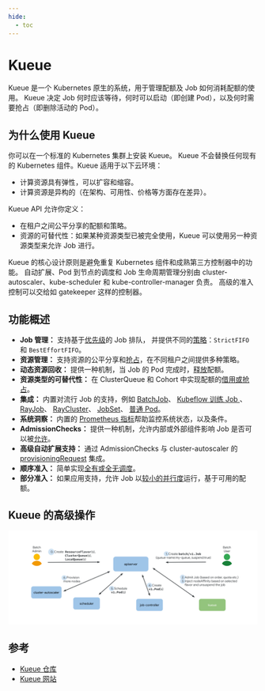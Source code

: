 ```yaml
---
hide:
  - toc
---
```


# Kueue

Kueue 是一个 Kubernetes 原生的系统，用于管理配额及 Job 如何消耗配额的使用。
Kueue 决定 Job 何时应该等待，何时可以启动（即创建 Pod），以及何时需要抢占（即删除活动的 Pod）。

## 为什么使用 Kueue

你可以在一个标准的 Kubernetes 集群上安装 Kueue。
Kueue 不会替换任何现有的 Kubernetes 组件。Kueue 适用于以下云环境：

- 计算资源具有弹性，可以扩容和缩容。
- 计算资源是异构的（在架构、可用性、价格等方面存在差异）。

Kueue API 允许你定义：

- 在租户之间公平分享的配额和策略。
- 资源的可替代性：如果某种资源类型已被完全使用，Kueue 可以使用另一种资源类型来允许 Job 进行。

Kueue 的核心设计原则是避免重复 Kubernetes 组件和成熟第三方控制器中的功能。
自动扩展、Pod 到节点的调度和 Job 生命周期管理分别由 cluster-autoscaler、kube-scheduler 和 kube-controller-manager 负责。
高级的准入控制可以交给如 gatekeeper 这样的控制器。

## 功能概述

- **Job 管理：** 支持基于[优先级](https://kueue.sigs.k8s.io/docs/concepts/workload/#priority)的 Job 排队，
  并提供不同的[策略](https://kueue.sigs.k8s.io/docs/concepts/cluster_queue/#queueing-strategy)：`StrictFIFO` 和 `BestEffortFIFO`。
- **资源管理：** 支持资源的公平分享和[抢占](https://kueue.sigs.k8s.io/docs/concepts/cluster_queue/#preemption)，在不同租户之间提供多种策略。
- **动态资源回收：** 提供一种机制，当 Job 的 Pod 完成时，[释放](https://kueue.sigs.k8s.io/docs/concepts/workload/#dynamic-reclaim)配额。
- **资源类型的可替代性：** 在 ClusterQueue 和 Cohort 中实现配额的[借用或抢占](https://kueue.sigs.k8s.io/docs/concepts/cluster_queue/#flavorfungibility)。
- **集成：** 内置对流行 Job 的支持，例如 [BatchJob](https://kueue.sigs.k8s.io/docs/tasks/run/jobs/)、
  [Kubeflow 训练 Job ](https://kueue.sigs.k8s.io/docs/tasks/run/kubeflow/)、
  [RayJob](https://kueue.sigs.k8s.io/docs/tasks/run/rayjobs/)、
  [RayCluster](https://kueue.sigs.k8s.io/docs/tasks/run/rayclusters/)、
  [JobSet](https://kueue.sigs.k8s.io/docs/tasks/run/jobsets/)、
  [普通 Pod](https://kueue.sigs.k8s.io/docs/tasks/run/plain_pods/)。
- **系统洞察：** 内置的 [Prometheus 指标](https://kueue.sigs.k8s.io/docs/reference/metrics/)帮助监控系统状态，以及条件。
- **AdmissionChecks：** 提供一种机制，允许内部或外部组件影响 Job 是否可以被[允许](https://kueue.sigs.k8s.io/docs/concepts/admission_check/)。
- **高级自动扩展支持：** 通过 AdmissionChecks 与 cluster-autoscaler 的
  [provisioningRequest](https://kueue.sigs.k8s.io/docs/admission-check-controllers/provisioning/#job-using-a-provisioningrequest) 集成。
- **顺序准入：** 简单实现[全有或全无调度](https://kueue.sigs.k8s.io/docs/tasks/setup_sequential_admission/)。
- **部分准入：** 如果应用支持，允许 Job 以[较小的并行度](https://kueue.sigs.k8s.io/docs/tasks/run/jobs/#partial-admission)运行，基于可用的配额。

## Kueue 的高级操作

![高级 Kueue 操作](./images/theory-of-kueue.svg)

## 参考

- [Kueue 仓库](https://github.com/kubernetes-sigs/kueue)
- [Kueue 网站](https://kueue.sigs.k8s.io/)
